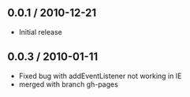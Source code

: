 
0.0.1 / 2010-12-21
------------------

* Initial release



0.0.3 / 2010-01-11
------------------

* Fixed bug with addEventListener not working in IE
* merged with branch gh-pages
